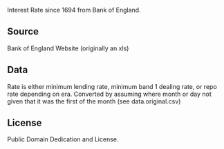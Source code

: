 Interest Rate since 1694 from Bank of England.

## Source 

Bank of England Website (originally an xls)

## Data

Rate is either minimum lending rate, minimum band 1 dealing rate, or repo rate depending on era. Converted by assuming where month or day not given that it was the first of the month (see data.original.csv)

## License

Public Domain Dedication and License.
